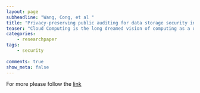 ```yaml
---
layout: page
subheadline: "Wang, Cong, et al "
title: "Privacy-preserving public auditing for data storage security in cloud computing"
teaser: "Cloud Computing is the long dreamed vision of computing as a utility, where users can remotely store their data into the cloud so as to enjoy the on-demand high quality applications and services from a shared pool of configurable computing resources. By data outsourcing, users can be relieved from the burden of local data storage and maintenance. However, the fact that users no longer have physical possession of the possibly large size of outsourced data makes the data integrity protection in Cloud Computing a very challenging and potentially formidable task, especially for users with constrained computing resources and capabilities. Thus, enabling public auditability for cloud data storage security is of critical importance so that users can resort to an external audit party to check the integrity of outsourced data when needed. To securely introduce an effective third party auditor (TPA), the following two fundamental requirements have to be met: 1) TPA should be able to efficiently audit the cloud data storage without demanding the local copy of data, and introduce no additional on-line burden to the cloud user; 2) The third party auditing process should bring in no new vulnerabilities towards user data privacy. In this paper, we utilize and uniquely combine the public key based homomorphic authenticator with random masking to achieve the privacy-preserving public cloud data auditing system, which meets all above requirements. To support efficient handling of multiple auditing tasks, we further explore the technique of bilinear aggregate signature to extend our main result into a multi-user setting, where TPA can perform multiple auditing tasks simultaneously. Extensive security and performance analysis shows the proposed schemes are provably secure and highly efficient."
categories:
    - researchpaper  
tags:
    - security
      
comments: true
show_meta: false
---
```



For more please follow the [link](http://link.springer.com/chapter/10.1007/978-1-4419-1674-7_38)